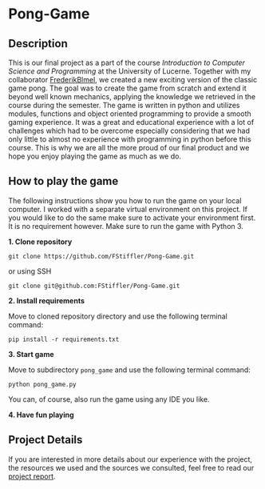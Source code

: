 # Pong-Game

## Description

This is our final project as a part of the course *Introduction to Computer Science and Programming* at the University of Lucerne. Together with my collaborator [FrederikBlmel](https://github.com/FrederikBlmel), we created a new exciting version of the classic game pong. The goal was to create the game from scratch and extend it beyond well known mechanics, applying the knowledge we retrieved in the course during the semester. The game is written in python and utilizes modules, functions and object oriented programming to provide a smooth gaming experience. It was a great and educational experience with a lot of challenges which had to be overcome especially considering that we had only little to almost no experience with programming in python before this course. This is why we are all the more proud of our final product and we hope you enjoy playing the game as much as we do.

## How to play the game

The following instructions show you how to run the game on your local computer. I worked with a separate virtual environment on this project. If you would like to do the same make sure to activate your environment first. It is no requirement however. Make sure to run the game with Python 3.

**1. Clone repository**

```
git clone https://github.com/FStiffler/Pong-Game.git
```
or using SSH

```
git clone git@github.com:FStiffler/Pong-Game.git
```

**2. Install requirements**

 Move to cloned repository directory and use the following terminal command:

 ```
 pip install -r requirements.txt
 ```

 **3. Start game**

 Move to subdirectory `pong_game` and use the following terminal command:

 ```
 python pong_game.py
 ```

You can, of course, also run the game using any IDE you like.

**4. Have fun playing**


## Project Details

If you are interested in more details about our experience with the project, the resources we used and the sources we consulted, feel free to read our [project report](report.md).
